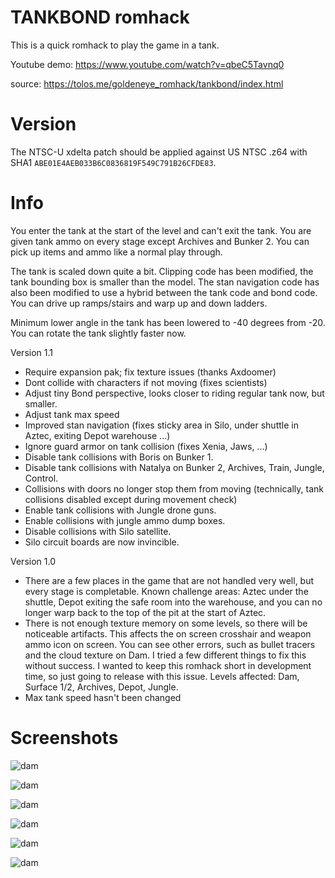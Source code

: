 # TANKBOND romhack

This is a quick romhack to play the game in a tank.

Youtube demo: https://www.youtube.com/watch?v=qbeC5Tavnq0

source: https://tolos.me/goldeneye_romhack/tankbond/index.html

# Version

The NTSC-U xdelta patch should be applied against US NTSC .z64 with SHA1 `ABE01E4AEB033B6C0836819F549C791B26CFDE83`.

# Info

You enter the tank at the start of the level and can't exit the tank. You are given tank ammo on every stage except Archives and Bunker 2. You can pick up items and ammo like a normal play through.

The tank is scaled down quite a bit. Clipping code has been modified, the tank bounding box is smaller than the model. The stan navigation code has also been modified to use a hybrid between the tank code and bond code. You can drive up ramps/stairs and warp up and down ladders. 

Minimum lower angle in the tank has been lowered to -40 degrees from -20. You can rotate the tank slightly faster now.

Version 1.1

- Require expansion pak; fix texture issues (thanks Axdoomer)
- Dont collide with characters if not moving (fixes scientists)
- Adjust tiny Bond perspective, looks closer to riding regular tank now, but smaller.
- Adjust tank max speed
- Improved stan navigation (fixes sticky area in Silo, under shuttle in Aztec, exiting Depot warehouse ...)
- Ignore guard armor on tank collision (fixes Xenia, Jaws, ...)
- Disable tank collisions with Boris on Bunker 1.
- Disable tank collisions with Natalya on Bunker 2, Archives, Train, Jungle, Control.
- Collisions with doors no longer stop them from moving (technically, tank collisions disabled except during movement check)
- Enable tank collisions with Jungle drone guns.
- Enable collisions with jungle ammo dump boxes.
- Disable collisions with Silo satellite.
- Silo circuit boards are now invincible.

Version 1.0

- There are a few places in the game that are not handled very well, but every stage is completable. Known challenge areas: Aztec under the shuttle, Depot exiting the safe room into the warehouse, and you can no longer warp back to the top of the pit at the start of Aztec.
- There is not enough texture memory on some levels, so there will be noticeable artifacts. This affects the on screen crosshair and weapon ammo icon on screen. You can see other errors, such as bullet tracers and the cloud texture on Dam. I tried a few different things to fix this without success. I wanted to keep this romhack short in development time, so just going to release with this issue. Levels affected: Dam, Surface 1/2, Archives, Depot, Jungle.
- Max tank speed hasn't been changed

# Screenshots

![dam](tankbond-dam.jpg)

![dam](tankbond-facility.jpg)

![dam](tankbond-jungle.jpg)

![dam](tankbond-train.jpg)

![dam](tankbond-cradle.jpg)

![dam](tankbond-aztec.jpg)
